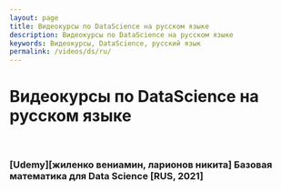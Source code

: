 ```yaml
---
layout: page
title: Видеокурсы по DataScience на русском языке
description: Видеокурсы по DataScience на русском языке
keywords: Видеокурсы, DataScience, русский язык
permalink: /videos/ds/ru/
---
```


# Видеокурсы по DataScience на русском языке

<br/>

### [Udemy][жиленко вениамин, ларионов никита] Базовая математика для Data Science [RUS, 2021]
